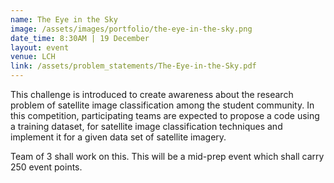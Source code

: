 ```yaml
---
name: The Eye in the Sky
image: /assets/images/portfolio/the-eye-in-the-sky.png
date_time: 8:30AM | 19 December
layout: event
venue: LCH
link: /assets/problem_statements/The-Eye-in-the-Sky.pdf
---
```

This challenge is introduced to create awareness about the research problem of satellite image classification among the student community. In this competition, participating teams are expected to propose a code using a training dataset, for satellite image classification techniques and implement it for a given data set of satellite imagery. 

Team of 3 shall work on this. This will be a mid-prep event which shall carry 250 event points. 